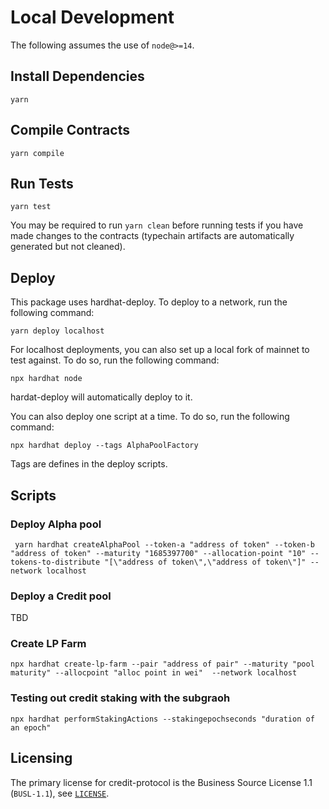 

# Local Development

The following assumes the use of `node@>=14`.

## Install Dependencies

`yarn`

## Compile Contracts

`yarn compile`

## Run Tests

`yarn test`

You may be required to run `yarn clean` before running tests if you have made changes to the contracts (typechain artifacts are automatically generated but not cleaned).

## Deploy

This package uses hardhat-deploy. To deploy to a network, run the following command:

```
yarn deploy localhost
```

For localhost deployments, you can also set up a local fork of mainnet to test against. To do so, run the following command:

```
npx hardhat node
```

hardat-deploy will automatically deploy to it.

You can also deploy one script at a time. To do so, run the following command:

```
npx hardhat deploy --tags AlphaPoolFactory
```

Tags are defines in the deploy scripts.



## Scripts

### Deploy Alpha pool

```
 yarn hardhat createAlphaPool --token-a "address of token" --token-b "address of token" --maturity "1685397700" --allocation-point "10" --tokens-to-distribute "[\"address of token\",\"address of token\"]" --network localhost
```

### Deploy a Credit pool

TBD

### Create LP Farm

```
npx hardhat create-lp-farm --pair "address of pair" --maturity "pool maturity" --allocpoint "alloc point in wei"  --network localhost
```

### Testing out credit staking with the subgraoh

```
npx hardhat performStakingActions --stakingepochseconds "duration of an epoch"
```

## Licensing

The primary license for credit-protocol is the Business Source License 1.1 (`BUSL-1.1`), see [`LICENSE`](./LICENSE).
